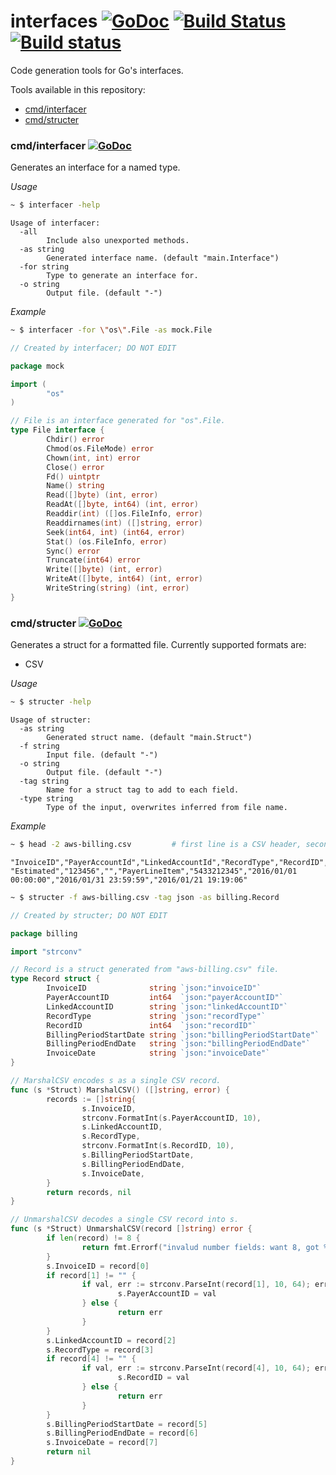 # interfaces [![GoDoc](https://godoc.org/github.com/rjeczalik/interfaces?status.png)](https://godoc.org/github.com/rjeczalik/interfaces) [![Build Status](https://img.shields.io/travis/rjeczalik/interfaces/master.svg)](https://travis-ci.org/rjeczalik/interfaces "linux_amd64") [![Build status](https://img.shields.io/appveyor/ci/rjeczalik/interfaces.svg)](https://ci.appveyor.com/project/rjeczalik/interfaces "windows_amd64")
Code generation tools for Go's interfaces.

Tools available in this repository:

- [cmd/interfacer](#cmdinterfacer-)
- [cmd/structer](#cmdstructer-)

### cmd/interfacer [![GoDoc](https://godoc.org/github.com/rjeczalik/interfaces/cmd/interfacer?status.png)](https://godoc.org/github.com/rjeczalik/interfaces/cmd/interfacer)

Generates an interface for a named type.

*Usage*

```bash
~ $ interfacer -help
```
```
Usage of interfacer:
  -all
        Include also unexported methods.
  -as string
        Generated interface name. (default "main.Interface")
  -for string
        Type to generate an interface for.
  -o string
        Output file. (default "-")
```

*Example*

```bash
~ $ interfacer -for \"os\".File -as mock.File
```
```go
// Created by interfacer; DO NOT EDIT

package mock

import (
        "os"
)

// File is an interface generated for "os".File.
type File interface {
        Chdir() error
        Chmod(os.FileMode) error
        Chown(int, int) error
        Close() error
        Fd() uintptr
        Name() string
        Read([]byte) (int, error)
        ReadAt([]byte, int64) (int, error)
        Readdir(int) ([]os.FileInfo, error)
        Readdirnames(int) ([]string, error)
        Seek(int64, int) (int64, error)
        Stat() (os.FileInfo, error)
        Sync() error
        Truncate(int64) error
        Write([]byte) (int, error)
        WriteAt([]byte, int64) (int, error)
        WriteString(string) (int, error)
}
```

### cmd/structer [![GoDoc](https://godoc.org/github.com/rjeczalik/interfaces/cmd/structer?status.png)](https://godoc.org/github.com/rjeczalik/interfaces/cmd/structer)

Generates a struct for a formatted file. Currently supported formats are:

- CSV

*Usage*

```bash
~ $ structer -help
```
```
Usage of structer:
  -as string
        Generated struct name. (default "main.Struct")
  -f string
        Input file. (default "-")
  -o string
        Output file. (default "-")
  -tag string
        Name for a struct tag to add to each field.
  -type string
        Type of the input, overwrites inferred from file name.
```

*Example*

```bash
~ $ head -2 aws-billing.csv         # first line is a CSV header, second - first line of values
```
```
"InvoiceID","PayerAccountId","LinkedAccountId","RecordType","RecordID","BillingPeriodStartDate","BillingPeriodEndDate","InvoiceDate"
"Estimated","123456","","PayerLineItem","5433212345","2016/01/01 00:00:00","2016/01/31 23:59:59","2016/01/21 19:19:06"
```
```bash
~ $ structer -f aws-billing.csv -tag json -as billing.Record
```
```go
// Created by structer; DO NOT EDIT

package billing

import "strconv"

// Record is a struct generated from "aws-billing.csv" file.
type Record struct {
        InvoiceID              string `json:"invoiceID"`
        PayerAccountID         int64  `json:"payerAccountID"`
        LinkedAccountID        string `json:"linkedAccountID"`
        RecordType             string `json:"recordType"`
        RecordID               int64  `json:"recordID"`
        BillingPeriodStartDate string `json:"billingPeriodStartDate"`
        BillingPeriodEndDate   string `json:"billingPeriodEndDate"`
        InvoiceDate            string `json:"invoiceDate"`
}

// MarshalCSV encodes s as a single CSV record.
func (s *Struct) MarshalCSV() ([]string, error) {
        records := []string{ 
                s.InvoiceID,
                strconv.FormatInt(s.PayerAccountID, 10),
                s.LinkedAccountID,
                s.RecordType,
                strconv.FormatInt(s.RecordID, 10),
                s.BillingPeriodStartDate,
                s.BillingPeriodEndDate,
                s.InvoiceDate,
        }
        return records, nil
}

// UnmarshalCSV decodes a single CSV record into s.
func (s *Struct) UnmarshalCSV(record []string) error {
        if len(record) != 8 {
                return fmt.Errorf("invalud number fields: want 8, got %d", len(record))
        }
        s.InvoiceID = record[0]
        if record[1] != "" {
                if val, err := strconv.ParseInt(record[1], 10, 64); err == nil {
                        s.PayerAccountID = val
                } else {
                        return err
                }
        }
        s.LinkedAccountID = record[2]
        s.RecordType = record[3]
        if record[4] != "" {
                if val, err := strconv.ParseInt(record[4], 10, 64); err == nil {
                        s.RecordID = val
                } else {
                        return err
                }
        }
        s.BillingPeriodStartDate = record[5]
        s.BillingPeriodEndDate = record[6]
        s.InvoiceDate = record[7]
        return nil
}
```
